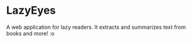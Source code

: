 # LazyEyes
A web application for lazy readers. It extracts and summarizes text from books and more! :o